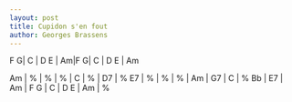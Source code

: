 ```yaml
---
layout: post
title: Cupidon s'en fout
author: Georges Brassens
---
```


<canvas class="chords">F G| C | D E | Am|F G| C | D E | Am</canvas>

<canvas class="chords">Am | %  | % | % | C | % | D7 | %
E7 | % | % | % | Am | G7 | C | %
Bb | E7 | Am | F G | C | D E | Am | %</canvas>





